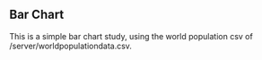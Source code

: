 ## Bar Chart
This is a simple bar chart study, using the world population csv of /server/worldpopulationdata.csv.